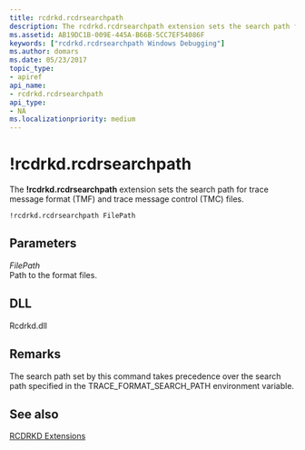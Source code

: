 ```yaml
---
title: rcdrkd.rcdrsearchpath
description: The rcdrkd.rcdrsearchpath extension sets the search path for trace message format (TMF) and trace message control (TMC) files.
ms.assetid: AB19DC1B-009E-445A-B66B-5CC7EF54086F
keywords: ["rcdrkd.rcdrsearchpath Windows Debugging"]
ms.author: domars
ms.date: 05/23/2017
topic_type:
- apiref
api_name:
- rcdrkd.rcdrsearchpath
api_type:
- NA
ms.localizationpriority: medium
---
```


# !rcdrkd.rcdrsearchpath


The **!rcdrkd.rcdrsearchpath** extension sets the search path for trace message format (TMF) and trace message control (TMC) files.

```
!rcdrkd.rcdrsearchpath FilePath
```

## <span id="ddk__devobj_dbg"></span><span id="DDK__DEVOBJ_DBG"></span>Parameters


<span id="_______FilePath______"></span><span id="_______filepath______"></span><span id="_______FILEPATH______"></span> *FilePath*   
Path to the format files.

## <span id="DLL"></span><span id="dll"></span>DLL


Rcdrkd.dll

Remarks
-------

The search path set by this command takes precedence over the search path specified in the TRACE\_FORMAT\_SEARCH\_PATH environment variable.

## <span id="see_also"></span>See also


[RCDRKD Extensions](rcdrkd-extensions.md)

 

 







